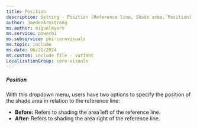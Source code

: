 ```yaml
---
title: Position
description: Setting - Position (Reference line, Shade area, Position)
author: JaedenArmstrong
ms.author: miguelmyers
ms.service: powerbi
ms.subservice: pbi-corevisuals
ms.topic: include
ms.date: 06/21/2024
ms.custom: include file - variant
LocalizationGroup: core-visuals
---
```

##### Position

With this dropdown menu, users have two options to specify the  position of the shade area in relation to the reference line:
- **Before:** Refers to shading the area left of the reference line.
- **After:** Refers to shading the area right of the reference line.
